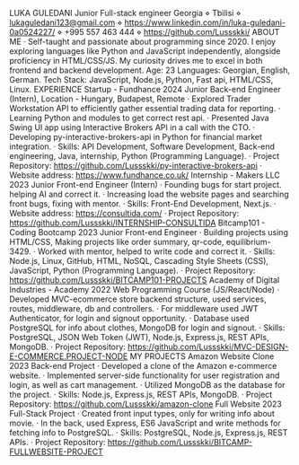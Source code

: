 LUKA GULEDANI
Junior Full-stack engineer
Georgia ⋄ Tbilisi
⋄ lukaguledani123@gmail.com ⋄ https://www.linkedin.com/in/luka-guledani-0a0524227/ ⋄ +995 557 463 444 ⋄ https://github.com/Lussskki/
ABOUT ME
· Self-taught and passionate about programming since 2020. I enjoy exploring languages like Python and JavaScript independently,
alongside proficiency in HTML/CSS/JS. My curiosity drives me to excel in both frontend and backend development. Age: 23
Languages: Georgian, English, German.
Tech Stack: JavaScript, Node.js, Python, Fast api, HTML/CSS, Linux.
EXPERIENCE
Startup - Fundhance 2024
Junior Back-end Engineer (Intern), Location - Hungary, Budapest, Remote
· Explored Trader Workstation API to efficiently gather essential trading data for reporting.
· Learning Python and modules to get correct rest api.
· Presented Java Swing UI app using Interactive Brokers API in a call with the CTO.
· Developing py-interactive-brokers-api in Python for financial market integration.
· Skills: API Development, Software Development, Back-end engineering, Java, internship, Python (Programming Language).
· Project Repository: https://github.com/Lussskki/py-interactive-brokers-api
· Website address: https://www.fundhance.co.uk/
Internship - Makers LLC 2023
Junior Front-end Engineer (Intern)
· Founding bugs for start project. helping AI and correct it.
· Increasing load the website pages and searching front bugs, fixing with mentor.
· Skills: Front-End Development, Next.js.
· Website address: https://consultida.com/
· Project Repository: https://github.com/Lussskki/INTERNSHIP-CONSULTIDA
Bitcamp101 - Coding Bootcamp 2023
Junior Front-end Engineer
· Building projects using HTML/CSS, Making projects like order summary, qr-code, equilibrium-3429.
· Worked with mentor, helped to write code and correct it.
· Skills: Node.js, Linux, GitHub, HTML, NoSQL, Cascading Style Sheets (CSS), JavaScript, Python (Programming Language).
· Project Repository: https://github.com/Lussskki/BITCAMP101-PROJECTS
Academy of Digital Industries - Academy 2022
Web Programming Course (JS/React/Node)
· Developed MVC-ecommerce store backend structure, used services, routes, middleware, db and controllers.
· For middleware used JWT Authenticator, for login and signout opportunity.
· Database used PostgreSQL for info about clothes, MongoDB for login and signout.
· Skills: PostgreSQL, JSON Web Token (JWT), Node.js, Express.js, REST APIs, MongoDB.
· Project Repository: https://github.com/Lussskki/MVC-DESIGN-E-COMMERCE.PROJECT-NODE
MY PROJECTS
Amazon Website Clone 2023
Back-end Project
· Developed a clone of the Amazon e-commerce website.
· Implemented server-side functionality for user registration and login, as well as cart management.
· Utilized MongoDB as the database for the project.
· Skills: Node.js, Express.js, REST APIs, MongoDB.
· Project Repository: https://github.com/Lussskki/amazon-clone
Full Website 2023
Full-Stack Project
· Created front input types, only for writing info about movie.
· In the back, used Express, ES6 JavaScript and write methods for fetching info to PostgreSQL.
· Skills: PostgreSQL, Node.js, Express.js, REST APIs.
· Project Repository: https://github.com/Lussskki/BITCAMP-FULLWEBSITE-PROJECT
